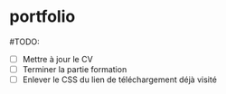 # portfolio

#TODO:
- [ ] Mettre à jour le CV
- [ ] Terminer la partie formation
- [ ] Enlever le CSS du lien de téléchargement déjà visité
